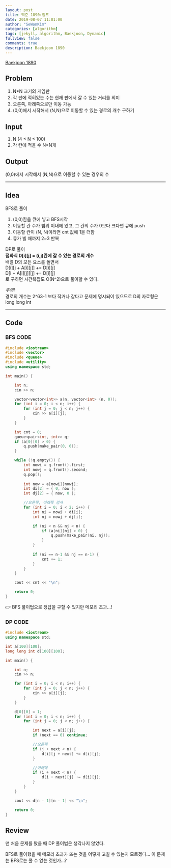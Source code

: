 ```yaml
---
layout: post
title: 백준 1890:점프
date: 2019-08-07 11:01:00
author: "SeWonKim"
categories: [algorithm]
tags: [jekyll, algorithm, Baekjoon, Dynamic]
fullview: false
comments: true
description: Baekjoon 1890
---
```


[Baekjoon 1890](https://www.acmicpc.net/problem/1890)         


## Problem
  1. N*N 크기의 게임판
  2. 각 판에 적혀있는 수는 현재 판에서 갈 수 있는 거리를 의미
  3. 오른쪽, 아래쪽으로만 이동 가능
  4. (0,0)에서 시작해서 (N,N)으로 이동할 수 있는 경로의 개수 구하기


## Input
  1. N (4 ≤ N ≤ 100)
  2. 각 칸에 적을 수 N*N개


## Output
  (0,0)에서 시작해서 (N,N)으로 이동할 수 있는 경우의 수



------


## Idea
  BFS로 풀이    
  1. (0,0)칸을 큐에 넣고 BFS시작
  2. 이동할 칸 수가 범위 이내에 있고, 그 칸의 수가 0보다 크다면 큐에 push
  3. 이동할 칸이 (N, N)이라면 cnt 값에 1을 더함
  4. 큐가 빌 때까지 2~3 반복


  DP로 풀이    
  **점화식 D[i][j] = (i,j)칸에 갈 수 있는 경로의 개수**    
  배열 D의 모든 요소를 돌면서      
  D[i][j + A[i][j]] += D[i][j]    
  D[i + A[i][j]][j] += D[i][j]    
  로 구하면 시간복잡도 O(N^2)으로 풀이할 수 있다.

  *주의!*    
  경로의 개수는 2^63-1 보다 작거나 같다고 문제에 명시되어 있으므로 D의 자료형은 long long int


------



## Code
### BFS CODE 
```cpp
#include <iostream>
#include <vector>
#include <queue>
#include <utility>
using namespace std;

int main() {

	int n;
	cin >> n;

	vector<vector<int>> a(n, vector<int> (n, 0));
	for (int i = 0; i < n; i++) {
		for (int j = 0; j < n; j++) {
			cin >> a[i][j];
		}
	}

	int cnt = 0;
	queue<pair<int, int>> q;
	if (a[0][0] > 0) {
		q.push(make_pair(0, 0));
	}

	while (!q.empty()) {
		int nowi = q.front().first;
		int nowj = q.front().second;
		q.pop();
		
		int now = a[nowi][nowj];
		int di[2] = { 0, now };
		int dj[2] = { now, 0 };

		//오른쪽, 아래쪽 검사
		for (int i = 0; i < 2; i++) {
			int ni = nowi + di[i];
			int nj = nowj + dj[i];

			if (ni < n && nj < n) {
				if (a[ni][nj] > 0) {
					q.push(make_pair(ni, nj));
				}
			}
			
			if (ni == n-1 && nj == n-1) {
				cnt += 1;
			}
		}
	}

	cout << cnt << "\n";

	return 0;
}
```
👉 BFS 풀이법으로 정답을 구할 수 있지만 메모리 초과...!     




### DP CODE 
```cpp
#include <iostream>
using namespace std;

int a[100][100];
long long int d[100][100];

int main() {

	int n;
	cin >> n;

	for (int i = 0; i < n; i++) {
		for (int j = 0; j < n; j++) {
			cin >> a[i][j];
		}
	}

	d[0][0] = 1;
	for (int i = 0; i < n; i++) {
		for (int j = 0; j < n; j++) {

			int next = a[i][j];
			if (next == 0) continue;

			//오른쪽
			if (j + next < n) {
				d[i][j + next] += d[i][j];
			}

			//아래쪽
			if (i + next < n) {
				d[i + next][j] += d[i][j];
			}
		}
	}

	cout << d[n - 1][n - 1] << "\n";

	return 0;
}
``` 



## Review
  맨 처음 문제를 봤을 때 DP 풀이법은 생각나지 않았다.

  BFS로 풀이했을 때 메모리 초과가 뜨는 것을 어떻게 고칠 수 있는지 모르겠다... 이 문제는 BFS로는 풀 수 없는 것인가...?